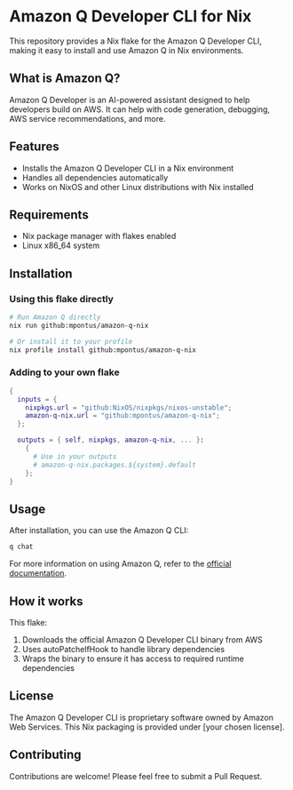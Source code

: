 # Amazon Q Developer CLI for Nix

This repository provides a Nix flake for the Amazon Q Developer CLI, making it easy to install and use Amazon Q in Nix environments.

## What is Amazon Q?

Amazon Q Developer is an AI-powered assistant designed to help developers build on AWS. It can help with code generation, debugging, AWS service recommendations, and more.

## Features

- Installs the Amazon Q Developer CLI in a Nix environment
- Handles all dependencies automatically
- Works on NixOS and other Linux distributions with Nix installed

## Requirements

- Nix package manager with flakes enabled
- Linux x86_64 system

## Installation

### Using this flake directly

```bash
# Run Amazon Q directly
nix run github:mpontus/amazon-q-nix

# Or install it to your profile
nix profile install github:mpontus/amazon-q-nix
```

### Adding to your own flake

```nix
{
  inputs = {
    nixpkgs.url = "github:NixOS/nixpkgs/nixos-unstable";
    amazon-q-nix.url = "github:mpontus/amazon-q-nix";
  };

  outputs = { self, nixpkgs, amazon-q-nix, ... }:
    {
      # Use in your outputs
      # amazon-q-nix.packages.${system}.default
    };
}
```

## Usage

After installation, you can use the Amazon Q CLI:

```bash
q chat
```

For more information on using Amazon Q, refer to the [official documentation](https://docs.aws.amazon.com/amazonq/latest/qdeveloper-ug/what-is-q-developer.html).

## How it works

This flake:
1. Downloads the official Amazon Q Developer CLI binary from AWS
2. Uses autoPatchelfHook to handle library dependencies
3. Wraps the binary to ensure it has access to required runtime dependencies

## License

The Amazon Q Developer CLI is proprietary software owned by Amazon Web Services.
This Nix packaging is provided under [your chosen license].

## Contributing

Contributions are welcome! Please feel free to submit a Pull Request.
